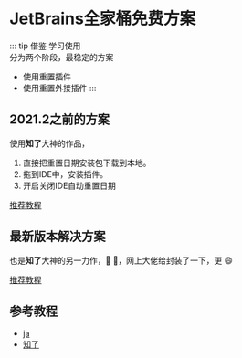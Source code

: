 # JetBrains全家桶免费方案
::: tip 借鉴
学习使用<br/>
分为两个阶段，最稳定的方案
- 使用重置插件
- 使用重置外接插件
:::

## 2021.2之前的方案

使用**知了**大神的作品，
1. 直接把重置日期安装包下载到本地。
2. 拖到IDE中，安装插件。
3. 开启关闭IDE自动重置日期<br/>

[推荐教程](https://zhile.io/2020/11/18/jetbrains-eval-reset-deprecated.html)
## 最新版本解决方案

也是**知了**大神的另一力作，:tada: :100:，网上大佬给封装了一下，更   :smile:

[推荐教程](https://zhaiblog.cn/169.html)

## 参考教程
- [ja](https://zhaiblog.cn/169.html)
- [知了](https://zhile.io/2020/11/18/jetbrains-eval-reset-deprecated.html)
